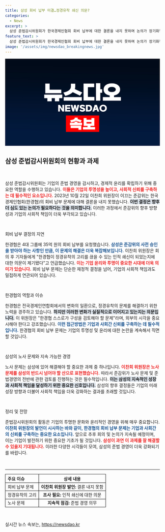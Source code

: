 ```yaml
---
title: 삼성 회비 납부 미결…정경유착 쇄신 의문?
categories:
  - News
excerpt: >
  삼성 준법감시위원회가 한국경제인협회 회비 납부에 대한 결론을 내지 못하며 논의가 장기화될 전망입니다. 이찬희 위원장은 정경유착 우려를 지적하며, 한경협의 진정한 쇄신 필요성을 강조했습니다. 삼성이 마주한 또 다른 도전은 노사 문제로, 현재 상황이 더욱 복잡해질 우려가 커지고 있습니다.
feature_text: >
  삼성 준법감시위원회가 한국경제인협회 회비 납부에 대한 결론을 내지 못하며 논의가 장기화될 전망입니다. 이찬희 위원장은 정경유착 우려를 지적하며, 한경협의 진정한 쇄신 필요성을 강조했습니다. 삼성이 마주한 또 다른 도전은 노사 문제로, 현재 상황이 더욱 복잡해질 우려가 커지고 있습니다.
image: '/assets/img/newsdao_breakingnews.jpg'
---
```


<p><img src="/assets/img/newsdao_breakingnews.jpg" alt="koreaapp 속보" /></p>

<h2 data-ke-size="size26">삼성 준법감시위원회의 현황과 과제</h2>

<p data-ke-size="size16">&nbsp;</p>

<p>삼성 준법감시위원회는 기업의 준법 경영을 감시하고, 경제적 윤리를 확립하기 위해 중요한 역할을 수행하고 있습니다. <b><span style="color: #ee2323;">이들은 기업의 투명성을 높이고, 사회적 신뢰를 구축하는 데 필수적인 요소입니다.</span></b> 2023년 10월 22일 이찬희 위원장이 이끄는 준감위는 한국경제인협회(한경협)의 회비 납부 문제에 대해 결론을 내지 못했습니다. <b><span style="background-color: #21538527;">이번 결정은 향후 더 심도 있는 논의가 필요하다는 것을 의미합니다.</span></b> 이러한 과정에서 준감위의 향후 방향성과 기업의 사회적 책임이 더욱 부각되고 있습니다. </p>

<p data-ke-size="size16">&nbsp;</p>

<p>회비 납부 결정의 지연</p>

<p>한경협은 4대 그룹에 35억 원의 회비 납부를 요청했습니다. <b><span style="color: #1a5490;">삼성은 준감위의 사전 승인을 받아야 하는 사항인 만큼, 이 문제의 해결은 더욱 복잡해보입니다.</span></b> 이찬희 위원장은 회의 후 기자들에게 "한경협이 정경유착의 고리를 끊을 수 있는 인적 쇄신이 되었는지에 대한 의문이 제기됐다"고 언급했습니다. <b><span style="color: #ee2323;">이는 기업 윤리와 투명이 중요한 시대에 더욱 의미가 있습니다.</span></b> 회비 납부 문제는 단순한 재정적 결정을 넘어, 기업의 사회적 책임과도 밀접하게 연관되어 있습니다.</p>

<p data-ke-size="size16">&nbsp;</p>

<p>한경협의 역할과 이슈</p>

<p>한경협은 전국경제인연합회에서의 변화의 일환으로, 정경유착의 문제를 해결하기 위한 노력을 경주하고 있습니다. <b><span style="background-color: #21538527;">하지만 이러한 변화가 실질적으로 이어지고 있는지는 의문입니다.</span></b> 이 위원장은 "한경협 스스로가 구성을 검토해야 할 문제"라며, 외부의 시각을 중요시해야 한다고 강조했습니다. <b><span style="color: #1a5490;">이런 접근방법은 기업과 사회간 신뢰를 구축하는 데 필수적입니다.</span></b> 한경협의 회비 납부 문제는 기업의 투명성 및 윤리에 대한 논란을 계속해서 직면할 것입니다. </p>

<p data-ke-size="size16">&nbsp;</p>

<p>삼성의 노사 문제와 지속 가능한 경영</p>

<p>노사 문제는 삼성에 있어 해결해야 할 중요한 과제 중 하나입니다. <b><span style="color: #ee2323;">이찬희 위원장은 노사 문제를 삼성의 반드시 넘어야 할 산으로 표현했습니다.</span></b> 따라서 준감위가 노사 문제 및 준법경영의 전반에 관한 검토를 진행하는 것은 필수적입니다. <b><span style="background-color: #21538527;">이는 삼성의 지속적인 성장과 사회적 책임을 달성하기 위한 중요한 신호입니다.</span></b> 삼성의 향후 결정들은 기업의 미래 성장 방향과 더불어 사회적 책임을 더욱 강화하는 결과를 초래할 것입니다.</p>

<p data-ke-size="size16">&nbsp;</p>

<p>정리 및 전망</p>

<p>준법감시위원회의 활동은 기업의 투명한 문화와 윤리적인 경영을 위해 매우 중요합니다. <b><span style="color: #1a5490;">이찬희 위원장의 발언이 시사하는 바와 같이, 한경협의 회비 납부 문제는 기업과 사회간의 신뢰를 구축하는 중요한 요소입니다.</span></b> 앞으로 추후 회의 및 논의가 지속될 예정이며, 이는 기업이 발전하기 위한 중요한 기초가 될 것입니다. <b><span style="color: #ee2323;">삼성이 과연 이 과제를 잘 해결할 수 있을지 기대됩니다.</span></b> 이러한 다양한 시각들이 모여, 삼성의 준법 경영이 더욱 강화되기를 바랍니다. </p>

<p data-ke-size="size16">&nbsp;</p>

<hr>

<table style="width: 100%; border-collapse: collapse;">
  <tr>
    <th style="text-align: left; border: 1px solid #000000;">주요 이슈</th>
    <th style="text-align: center; border: 1px solid #000000;">상세 내용</th>
  </tr>
  <tr>
    <td style="text-align: left; border: 1px solid #000000;">회비 납부 문제</td>
    <td style="text-align: center; border: 1px solid #000000;"><b>이찬희 위원장 발언:</b> 결론 내지 못함</td>
  </tr>
  <tr>
    <td style="text-align: left; border: 1px solid #000000;">정경유착의 고리</td>
    <td style="text-align: center; border: 1px solid #000000;"><b>조사 필요:</b> 인적 쇄신에 대한 의문</td>
  </tr>
  <tr>
    <td style="text-align: left; border: 1px solid #000000;">노사 문제</td>
    <td style="text-align: center; border: 1px solid #000000;"><b>지속적 점검:</b> 준법 경영 의무</td>
  </tr>
</table>

<p data-ke-size="size16">&nbsp;</p>
실시간 뉴스 속보는, <a href="https://newsdao.kr" rel="dofollow">https://newsdao.kr</a>



